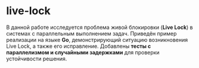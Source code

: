 # live-lock
В данной работе исследуется проблема живой блокировки (**Live Lock**) в системах с параллельным выполнением задач.   Приведён пример реализации на языке **Go**, демонстрирующий ситуацию возникновения Live Lock, а также его исправление.   Добавлены **тесты с параллелизмом и случайными задержками** для проверки устойчивости решения.
